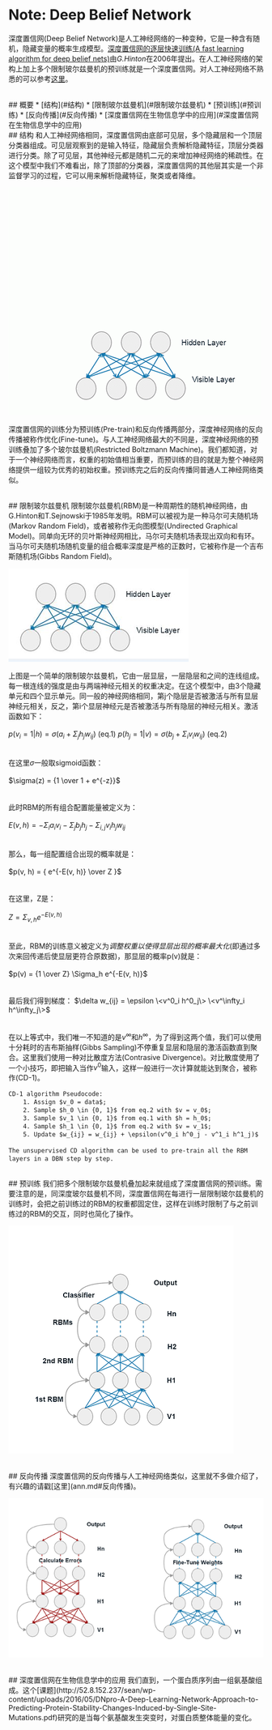 # Note: Deep Belief Network
深度置信网(Deep Belief Network)是人工神经网络的一种变种，它是一种含有随机，隐藏变量的概率生成模型。[深度置信网的逐层快速训练(A fast learning algorithm for deep belief nets)](https://www.cs.toronto.edu/~hinton/absps/fastnc.pdf)由*G.Hinton*在2006年提出。在人工神经网络的架构上加上多个限制玻尔兹曼机的预训练就是一个深度置信网。对人工神经网络不熟悉的可以参考[这里](ann.md)。

<br>
## 概要
* [结构](#结构)
* [限制玻尔兹曼机](#限制玻尔兹曼机)
* [预训练](#预训练)
* [反向传播](#反向传播)
* [深度置信网在生物信息学中的应用](#深度置信网在生物信息学中的应用)

<br>
## 结构
和人工神经网络相同，深度置信网由底部可见层，多个隐藏层和一个顶层分类器组成。可见层观察到的是输入特征，隐藏层负责解析隐藏特征，顶层分类器进行分类。除了可见层，其他神经元都是随机二元的来增加神经网络的稀疏性。在这个模型中我们不难看出，除了顶部的分类器，深度置信网的其他层其实是一个非监督学习的过程，它可以用来解析隐藏特征，聚类或者降维。

![dbn](../assets/DBN.gif)

深度置信网的训练分为预训练(Pre-train)和反向传播两部分，深度神经网络的反向传播被称作优化(Fine-tune)。与人工神经网络最大的不同是，深度神经网络的预训练叠加了多个玻尔兹曼机(Restricted Boltzmann Machine)。我们都知道，对于一个神经网络而言，权重的初始值相当重要，而预训练的目的就是为整个神经网络提供一组较为优秀的初始权重。预训练完之后的反向传播同普通人工神经网络类似。

<br>
## 限制玻尔兹曼机
限制玻尔兹曼机(RBM)是一种周期性的随机神经网络，由G.Hinton和T.Sejnowski于1985年发明。RBM可以被视为是一种马尔可夫随机场(Markov Random Field)，或者被称作无向图模型(Undirected Graphical Model)。同单向无环的贝叶斯神经网相比，马尔可夫随机场表现出双向和有环。当马尔可夫随机场随机变量的组合概率深度是严格的正数时，它被称作是一个吉布斯随机场(Gibbs Random Field)。

![rbm](../assets/rbm.jpg)

上图是一个简单的限制玻尔兹曼机，它由一层显层，一层隐层和之间的连线组成。每一根连线的强度是由与两端神经元相关的权重决定。在这个模型中，由3个隐藏单元和四个显示单元。同一般的神经网络相同，第j个隐层是否被激活与所有显层神经元相关，反之，第i个显层神经元是否被激活与所有隐层的神经元相关。激活函数如下：
<br>
<br>
$p(v_i=1 | h) = \sigma(a_i + \Sigma_j h_j w_{ij})$  (eq.1)
$p(h_j=1 | v) = \sigma(b_j + \Sigma_i v_i w_{ij})$  (eq.2)
<br>
<br>
<br>
在这里$\sigma$一般取sigmoid函数：
<br>
<br>
$\sigma(z) = {1 \over 1 + e^{-z}}$
<br>
<br>
<br>
此时RBM的所有组合配置能量被定义为：
<br>
<br>
$E(v, h) = -\Sigma_i a_i v_i - \Sigma_j b_j h_j - \Sigma_{i, j} v_i h_j w_{ij}$
<br>
<br>
<br>
那么，每一组配置组合出现的概率就是：
<br>
<br>
$p(v, h) = { e^{-E(v, h)} \over Z }$
<br>
<br>
<br>
在这里，Z是：
<br>
<br>
$Z = \Sigma_{v, h} e^{-E(v, h)}$
<br>
<br>
<br>
至此，RBM的训练意义被定义为*调整权重以使得显层出现的概率最大化*(即通过多次来回传递后使显层更符合原数据)，那显层的概率p(v)就是：
<br>
<br>
$p(v) = {1 \over Z} \Sigma_h e^{-E(v, h)}$
<br>
<br>
<br>
最后我们得到梯度：
$\delta w_{ij} = \epsilon \<v^0_i h^0_j\> \<v^\infty_i h^\infty_j\>$
<br>
<br>
<br>
在以上等式中，我们唯一不知道的是$v^\infty$和$h^\infty$，为了得到这两个值，我们可以使用十分耗时的吉布斯抽样(Gibbs Sampling)不停重复显层和隐层的激活函数直到聚合。这里我们使用一种对比散度方法(Contrasive Divergence)。对比散度使用了一个小技巧，即把输入当作$v^0$输入，这样一般进行一次计算就能达到聚合，被称作(CD-1)。
<br>
```
CD-1 algorithm Pseudocode:
    1. Assign $v_0 = data$;
    2. Sample $h_0 \in {0, 1}$ from eq.2 with $v = v_0$;
    3. Sample $v_1 \in {0, 1}$ from eq.1 with $h = h_0$;
    4. Sample $h_1 \in {0, 1}$ from eq.2 with $v = v_1$;
    5. Update $w_{ij} = w_{ij} + \epsilon(v^0_i h^0_j - v^1_i h^1_j)$

The unsupervised CD algorithm can be used to pre-train all the RBM layers in a DBN step by step.
```

<br>
## 预训练
我们把多个限制玻尔兹曼机叠加起来就组成了深度置信网的预训练。需要注意的是，同深度玻尔兹曼机不同，深度置信网在每进行一层限制玻尔兹曼机的训练时，会把之前训练过的RBM的权重都固定住，这样在训练时限制了与之前训练过的RBM的交互，同时也简化了操作。

![pre-train](../assets/pretrain.png)

<br>
## 反向传播
深度置信网的反向传播与人工神经网络类似，这里就不多做介绍了，有兴趣的请戳[这里](ann.md#反向传播)。

![back-propagation](../assets/backPropogation.png)

<br>
## 深度置信网在生物信息学中的应用
我们直到，一个蛋白质序列由一组氨基酸组成。这个[课题](http://52.8.152.237/sean/wp-content/uploads/2016/05/DNpro-A-Deep-Learning-Network-Approach-to-Predicting-Protein-Stability-Changes-Induced-by-Single-Site-Mutations.pdf)研究的是当每个氨基酸发生突变时，对蛋白质整体能量的变化。
